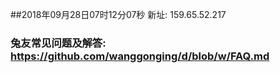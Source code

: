 ##2018年09月28日07时12分07秒 新址: 159.65.52.217
### 兔友常见问题及解答: https://github.com/wanggonging/d/blob/w/FAQ.md
